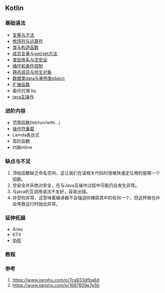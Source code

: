 ## Kotlin 

### 基础语法

- [变量与方法](https://www.jianshu.com/p/53cf919126dd)
- [修饰符与运算符](https://www.jianshu.com/p/b77736aa0d18)
- [类与构造函数](https://www.jianshu.com/p/bdec4828d7ca)
- [成员变量与get/set方法](https://www.jianshu.com/p/ba3869f16389)
- [类型体系与空安全](https://www.jianshu.com/p/d55881a9380e)
- [循环和条件控制](https://www.jianshu.com/p/1667609e7e5b)
- [静态成员与伴生对象](https://www.jianshu.com/p/ac0c25091491)
- [数据类data与单例类object](https://www.jianshu.com/p/26cf0631b5bd)
- [扩展函数](https://www.jianshu.com/p/84f7877d3079)
- 委托代理 by
- [java互操作](https://www.jianshu.com/writer#/notebooks/14628887/notes/47865071)

### 进阶内容

- 范围函数(let/run/with...)
- [操作符重载](https://www.jianshu.com/p/05bdbdc7e8e2)
- Lamda表达式
- 高阶函数
- 内联inline

### 缺点与不足

1. 顶级函数缺乏命名空间，这让我们在读相关代码时很难快速定位用的是哪一个函数。
2. 空安全并非绝对安全，在与Java互操作过程中可能仍会发生异常。
3. 与java的互调用语法不友好，容易出错。
4. 非受检异常，这意味着编译器不会强迫你捕获其中的任何一个，但这样做也许会导致运行时抛出异常。

### 延伸拓展

- Anko
- KTX
- [协程](https://www.jianshu.com/p/84cc26da7c6d)

### 教程



### 参考 

1. https://www.jianshu.com/p/7ca933dfba8d
2. https://www.jianshu.com/p/1667609e7e5b